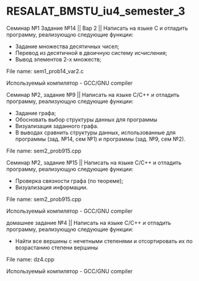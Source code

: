 # RESALAT_BMSTU_iu4_semester_3

Семинар №1 Задание №14 || 
Вар 2 ||
Написать на языке С и отладить программу, реализующую следующие функции:
-	Задание множества десятичных чисел;
-	Перевод из десятичной в двоичную систему исчисления;
-	Вывод элементов 2-х множеств;

File name: sem1_prob14_var2.c

Используемый компилятор - GCC/GNU compiler

Семинар №2, задание №9 ||
Написать на языке С/C++ и отладить программу, реализующую следующие функции:
-	Задание графа;
-	Обосновать выбор структуры данных для программы
-	Визуализация заданного графа.
-	В выводах сравнить структуры данных, использованные для программы (зад. №14, сем №1) и программы (зад. №9, сем №2). 

File name: sem2_prob915.cpp

Семинар №2, задание №15 ||
Написать на языке С/C++ и отладить программу, реализующую следующие функции:
-	Проверка связности графа (по теореме);
-	Визуализация информации.

File name: sem2_prob915.cpp

Используемый компилятор - GCC/GNU compiler

домашнее задание №4 ||
Написать на языке С/C++ и отладить программу, реализующую следующие функции:
-	Найти все вершины с нечетными степенями и отсортировать их по возрастанию степени вершины

File name: dz4.cpp

Используемый компилятор - GCC/GNU compiler

